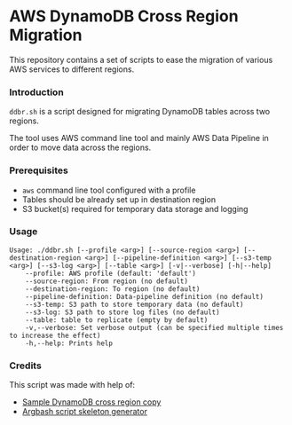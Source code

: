 # AWS DynamoDB Cross Region Migration
This repository contains a set of scripts to ease the migration of various AWS services to different regions.

### Introduction
`ddbr.sh` is a script designed for migrating DynamoDB tables across two regions.  

The tool uses AWS command line tool and mainly AWS Data Pipeline in order to move data across the regions.


### Prerequisites
* `aws` command line tool configured with a profile
* Tables should be already set up in destination region
* S3 bucket(s) required for temporary data storage and logging


### Usage

```text
Usage: ./ddbr.sh [--profile <arg>] [--source-region <arg>] [--destination-region <arg>] [--pipeline-definition <arg>] [--s3-temp <arg>] [--s3-log <arg>] [--table <arg>] [-v|--verbose] [-h|--help]
	--profile: AWS profile (default: 'default')
	--source-region: From region (no default)
	--destination-region: To region (no default)
	--pipeline-definition: Data-pipeline definition (no default)
	--s3-temp: S3 path to store temporary data (no default)
	--s3-log: S3 path to store log files (no default)
	--table: table to replicate (empty by default)
	-v,--verbose: Set verbose output (can be specified multiple times to increase the effect)
	-h,--help: Prints help
```


### Credits
This script was made with help of:
* [Sample DynamoDB cross region copy](https://github.com/aws-samples/data-pipeline-samples/tree/master/samples/dynamodb-to-dynamodb-crossregion)
* [Argbash script skeleton generator](https://argbash.io/)

